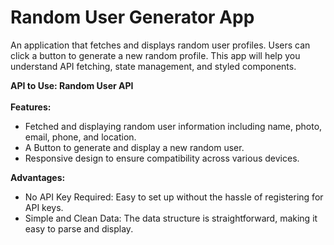 # Random User Generator App
An application that fetches and displays random user profiles. Users can click a button to generate a new random profile. This app will help you understand API fetching, state management, and styled components.

**API to Use: Random User API**
<br/>
<br/>
**Features:** <br/>
- Fetched and displaying random user information including name, photo, email, phone, and location.
- A Button to generate and display a new random user.
- Responsive design to ensure compatibility across various devices.

**Advantages:**<br/>
- No API Key Required: Easy to set up without the hassle of registering for API keys.
- Simple and Clean Data: The data structure is straightforward, making it easy to parse and display.

